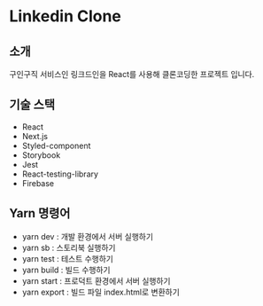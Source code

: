 # Linkedin Clone

## 소개

구인구직 서비스인 링크드인을 React를 사용해 클론코딩한 프로젝트 입니다.

## 기술 스택

- React
- Next.js
- Styled-component
- Storybook
- Jest
- React-testing-library
- Firebase

## Yarn 명령어

- yarn dev : 개발 환경에서 서버 실행하기
- yarn sb : 스토리북 실행하기
- yarn test : 테스트 수행하기
- yarn build : 빌드 수행하기
- yarn start : 프로덕트 환경에서 서버 실행하기
- yarn export : 빌드 파일 index.html로 변환하기
